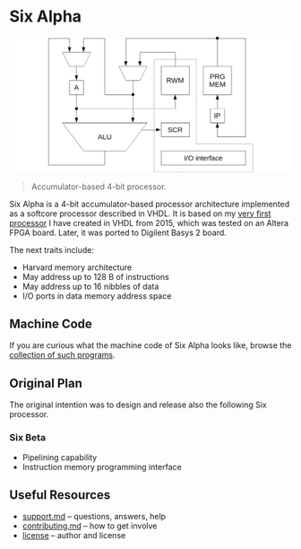 # Six Alpha

![Six Alpha pipeline](doc/img/pipeline.png)

> Accumulator-based 4-bit processor.

Six Alpha is a 4-bit accumulator-based processor architecture implemented as a softcore processor described in VHDL. It is based on my [very first processor](https://github.com/dominiksalvet/pcycle) I have created in VHDL from 2015, which was tested on an Altera FPGA board. Later, it was ported to Digilent Basys 2 board.

The next traits include:

* Harvard memory architecture
* May address up to 128 B of instructions
* May address up to 16 nibbles of data
* I/O ports in data memory address space

## Machine Code

If you are curious what the machine code of Six Alpha looks like, browse the [collection of such programs](sw).

## Original Plan

The original intention was to design and release also the following Six processor.

### Six Beta

* Pipelining capability
* Instruction memory programming interface

## Useful Resources

* [support.md](support.md) – questions, answers, help
* [contributing.md](contributing.md) – how to get involve
* [license](license) – author and license
